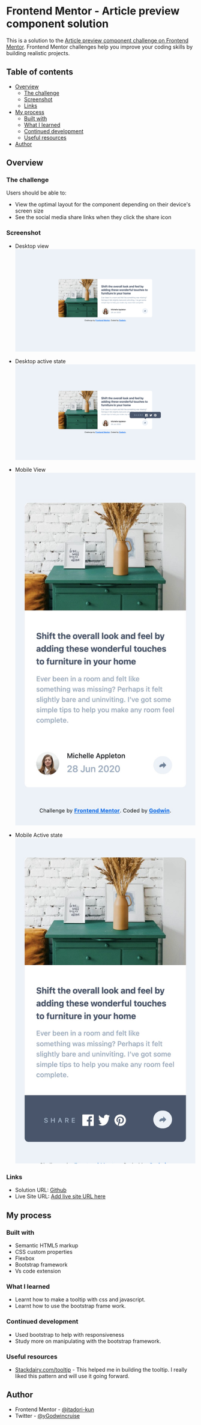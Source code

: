 # Frontend Mentor - Article preview component solution

This is a solution to the [Article preview component challenge on Frontend Mentor](https://www.frontendmentor.io/challenges/article-preview-component-dYBN_pYFT). Frontend Mentor challenges help you improve your coding skills by building realistic projects. 

## Table of contents

- [Overview](#overview)
  - [The challenge](#the-challenge)
  - [Screenshot](#screenshot)
  - [Links](#links)
- [My process](#my-process)
  - [Built with](#built-with)
  - [What I learned](#what-i-learned)
  - [Continued development](#continued-development)
  - [Useful resources](#useful-resources)
- [Author](#author)

## Overview

### The challenge

Users should be able to:

- View the optimal layout for the component depending on their device's screen size
- See the social media share links when they click the share icon

### Screenshot
- Desktop view
![](./screenshot/Frontend-Mentor-Article-preview-component-DesktopSc.jpeg)

- Desktop active state
![](./screenshot/Frontend-Mentor-Article-preview-component_DesktopSc-Active.jpeg)

- Mobile View
![](./screenshot/Frontend-Mentor-Article-preview-component-MobileSc.jpeg)

- Mobile Active state
![](./screenshot/Frontend-Mentor-Article-preview-component-MobileSc-active.jpeg)
### Links

- Solution URL: [Github](https://github.com/itadori-kun/Article-Preview-component.git)
- Live Site URL: [Add live site URL here](https://your-live-site-url.com)

## My process

### Built with

- Semantic HTML5 markup
- CSS custom properties
- Flexbox
- Bootstrap framework
- Vs code extension

### What I learned

- Learnt how to make a tooltip with css and javascript.
- Learnt how to use the bootstrap frame work.

### Continued development

-  Used bootstrap to help with responsiveness 
- Study more on manipulating with the bootstrap framework.

### Useful resources

- [Stackdairy.com/tooltip](https://stackdiary.com/snippet/hover-tooltip-javascript/) - This helped me in building the tooltip. I really liked this pattern and will use it going forward.


## Author

- Frontend Mentor - [@itadori-kun](https://www.frontendmentor.io/profile/itadori-kun)
- Twitter - [@yGodwincruise](https://www.twitter.com/Godwincruise)

